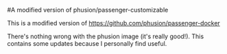 #A modified version of phusion/passenger-customizable

This is a modified version of https://github.com/phusion/passenger-docker

There's nothing wrong with the phusion image (it's really good!). This contains some updates because
I personally find useful.
